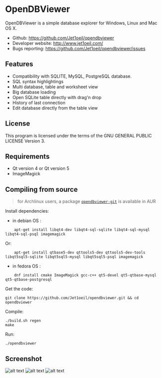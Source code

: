 OpenDBViewer
============

OpenDBViewer is a simple database explorer for Windows, Linux and Mac OS X.

- Github: https://github.com/Jet1oeil/opendbviewer
- Developer website: http://www.jet1oeil.com/
- Bugs reporting: https://github.com/Jet1oeil/opendbviewer/issues

Features
--------
- Compatibility with SQLITE, MySQL, PostgreSQL database.
- SQL syntax highlightings
- Multi database, table and worksheet view
- Big database loading
- Open SQLite table directly with drag'n drop
- History of last connection
- Edit database directly from the table view

License
-------

This program is licensed under the terms of the GNU GENERAL PUBLIC LICENSE Version 3.

Requirements
------------

- Qt version 4 or Qt version 5
- ImageMagick

Compiling from source
---------------------

> for Archlinux users, a package [`opendbviewer-git`](https://aur.archlinux.org/packages/opendbviewer-git) is available in AUR

Install dependencies:
  * in debian OS :
```
    apt-get install libqt4-dev libqt4-sql-sqlite libqt4-sql-mysql libqt4-sql-psql imagemagick
```
Or:
```
    apt-get install qtbase5-dev qttools5-dev qttools5-dev-tools libqt5sql5-sqlite libqt5sql5-mysql libqt5sql5-psql imagemagick
```
  * in fedora OS : 
```
    dnf install cmake ImageMagick gcc-c++ qt5-devel qt5-qtbase-mysql qt5-qtbase-postgresql
```
Get the code:

    git clone https://github.com/Jet1oeil/opendbviewer.git && cd opendbviewer

Compile:

    ./build.sh regen
    make

Run:

    ./opendbviewer

Screenshot
----------

![alt text](https://raw.githubusercontent.com/Jet1oeil/opendbviewer/master/doc/opendbviewer-screenshot-1.png)
![alt text](https://raw.githubusercontent.com/Jet1oeil/opendbviewer/master/doc/opendbviewer-screenshot-2.png)
![alt text](https://raw.githubusercontent.com/Jet1oeil/opendbviewer/master/doc/opendbviewer-screenshot-3.png)
